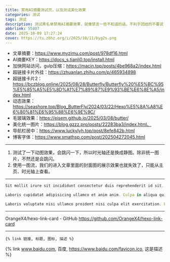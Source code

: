 ```yaml
---
title: 禁用AI摘要测试页，以及测试美化效果
categories: 测试
tags: 测试
description: 测试黑名单禁用AI摘要效果，就像禁言一些不和谐的话，不利于团结的不要说 DOGE.jpg。美化效果是后面加的。
abbrlink: 55807
date: 2025-10-09 17:27:24
cover: https://tu.zbhz.org/i/2025/10/11/byg2s.png
---
```



* 文章摘要：https://www.myzimu.com/post/978df16.html
* AI摘要KEY：https://docs_s.tianli0.top/install.html
* 加快网站访问，gulp压缩：https://macin.top/posts/4be968a2/index.html
* 超链接卡片外挂：https://zhuanlan.zhihu.com/p/465934898
* 超链接卡片2：https://bczblog.online/2025/08/28/Butterfly/Butterfly%20%E5%BC%95%E5%85%A5%E5%8D%A1%E7%89%87%E9%93%BE%E6%8E%A5/index.html
* 动态效果：https://seashore.top/Blog_ButterFly/2024/03/22/Hexo%E5%8A%A8%E6%80%81%E6%95%88%E6%9E%9C/
* 毛玻璃效果：https://eisem.github.io/2025/03/08/butter/
* 美化统一图片：https://blog.gzzz.pro/posts/22283ba3/index.html、
* 导航栏居中：https://www.luckylyh.top/post/8efe842b.html
* 博客字体：https://www.smathsp.com/post/202504272045.html

---

1. 测试了一下动图效果，会跳闪一下，所以时光轴还是换成静图。除非统一图片，不然还是会跳闪。
2. 使用一图流，我们的进入文章里面的封面图的展示效果也就失效了，只能从主页、时光轴上查看。

---

```js
Sit mollit irure sit incididunt consectetur duis reprehenderit id sit. Nostrud labore qui esse laborum exercitation dolor sunt consequat. Aute incididunt laborum ullamco laborum est.

Laboris cupidatat adipisicing ullamco et anim anim. Culpa in aliqua quis qui excepteur eu velit do aute eu Lorem. Sint incididunt officia commodo ad consequat aliquip. Aute irure occaecat fugiat eu consequat. Eiusmod reprehenderit mollit excepteur ut quis elit qui.

Laboris voluptate nisi ullamco proident nisi culpa elit exercitation. Et proident consectetur sunt est eiusmod labore in ea laboris tempor. Voluptate labore ut ad minim magna adipisicing ut occaecat commodo culpa. Occaecat nisi cupidatat minim esse aliquip nulla commodo excepteur est et deserunt pariatur.
```

---

OrangeX4/hexo-link-card - GitHub
https://github.com/OrangeX4/hexo-link-card

---



`{% link 链接, 标题, 图标, 描述 %}`

{% link www.baidu.com, 百度, https://www.baidu.com/favicon.ico, 这是描述 %}